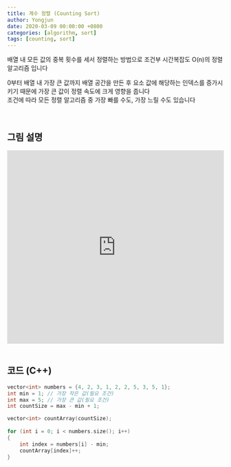 ```yaml
---
title: 계수 정렬 (Counting Sort)
author: Yongjun
date: 2020-03-09 00:00:00 +0800
categories: [algorithm, sort]
tags: [counting, sort]
---
```


배열 내 모든 값의 중복 횟수를 세서 정렬하는 방법으로 조건부 시간복잡도 O(n)의 정렬 알고리즘 입니다  

0부터 배열 내 가장 큰 값까지 배열 공간을 만든 후 요소 값에 해당하는 인덱스를 증가시키기 때문에 가장 큰 값이 정렬 속도에 크게 영향을 줍니다   
조건에 따라 모든 정렬 알고리즘 중 가장 빠를 수도, 가장 느릴 수도 있습니다  
  
<br>

## 그림 설명 
<style>
.responsive-wrap iframe{ max-width: 100%;}
</style>
<div class="responsive-wrap">
<iframe src="https://docs.google.com/presentation/d/e/2PACX-1vQTajyMsMIC3gtOOFrYYYYTC4lG4NaKWo5vlueTWRDjooM5ZyGOGK4clDzGGovPtTXfGq0tM-fe7VzT/embed?start=false&loop=false&delayms=3000" frameborder="0" width="750" height="450" allowfullscreen="true" mozallowfullscreen="true" webkitallowfullscreen="true">
</iframe>
</div>
<br>

## 코드 (C++)
```c++
vector<int> numbers = {4, 2, 3, 1, 2, 2, 5, 3, 5, 1};
int min = 1; // 가장 작은 값(필요 조건)
int max = 5; // 가장 큰 값(필요 조건)
int countSize = max - min + 1;

vector<int> countArray(countSize);
    
for (int i = 0; i < numbers.size(); i++)
{
    int index = numbers[i] - min;
    countArray[index]++;
}
```
